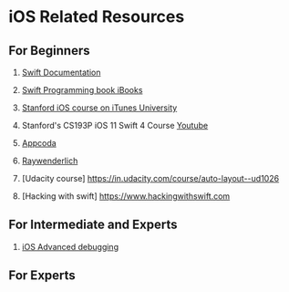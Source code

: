 # iOS Related Resources

## For Beginners

1. [Swift Documentation](https://docs.swift.org/swift-book/GuidedTour/GuidedTour.html)
1. [Swift Programming book iBooks](https://itunes.apple.com/us/book/the-swift-programming-language-swift-4-2/id881256329)
1. [Stanford iOS course on iTunes University](https://itunes.apple.com/us/course/developing-ios-11-apps-with-swift/id1309275316)

1. Stanford's CS193P iOS 11 Swift 4 Course [Youtube](https://www.youtube.com/watch?v=71pyOB4TPRE&index=2&list=PLPA-ayBrweUzGFmkT_W65z64MoGnKRZMq&t=0s)

1. [Appcoda](http://appcoda.com/)
1. [Raywenderlich](http://raywenderlich.com/)
1. [Udacity course] https://in.udacity.com/course/auto-layout--ud1026
1. [Hacking with swift] https://www.hackingwithswift.com

## For Intermediate and Experts
1. [iOS Advanced debugging](https://in.udacity.com/course/ios-developer-nanodegree--nd003)

## For Experts

